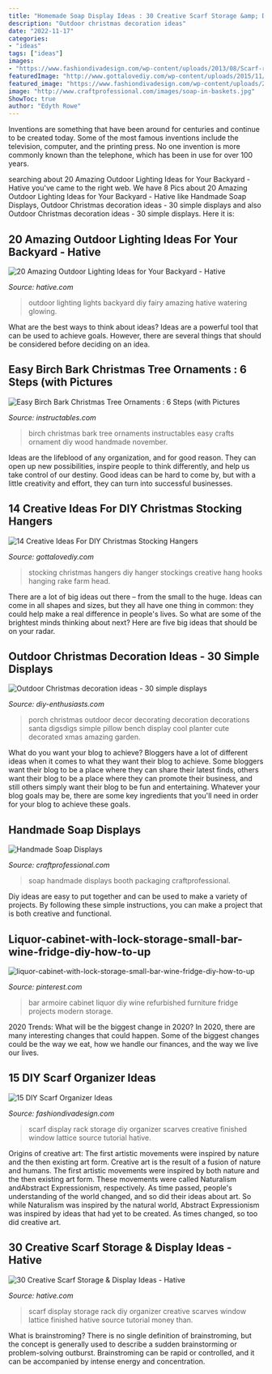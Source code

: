```yaml
---
title: "Homemade Soap Display Ideas : 30 Creative Scarf Storage &amp; Display Ideas"
description: "Outdoor christmas decoration ideas"
date: "2022-11-17"
categories:
- "ideas"
tags: ["ideas"]
images:
- "https://www.fashiondivadesign.com/wp-content/uploads/2013/08/Scarf-rack-finished-4.jpg"
featuredImage: "http://www.gottalovediy.com/wp-content/uploads/2015/11/141.jpg"
featured_image: "https://www.fashiondivadesign.com/wp-content/uploads/2013/08/Scarf-rack-finished-4.jpg"
image: "http://www.craftprofessional.com/images/soap-in-baskets.jpg"
ShowToc: true
author: "Edyth Rowe"
---
```



Inventions are something that have been around for centuries and continue to be created today. Some of the most famous inventions include the television, computer, and the printing press. No one invention is more commonly known than the telephone, which has been in use for over 100 years.

	

		
searching about 20 Amazing Outdoor Lighting Ideas for Your Backyard - Hative you've came to the right web. We have 8 Pics about 20 Amazing Outdoor Lighting Ideas for Your Backyard - Hative like Handmade Soap Displays, Outdoor Christmas decoration ideas - 30 simple displays and also Outdoor Christmas decoration ideas - 30 simple displays. Here it is:
		
    
## 20 Amazing Outdoor Lighting Ideas For Your Backyard - Hative

<img loading=lazy src="https://hative.com/wp-content/uploads/2017/06/outdoor-lighting/1-outdoor-lighting-diy-ideas-tutorials.jpg" onerror="this.onerror=null;this.src='https://tse4.mm.bing.net/th?id=OIP.k6y1SSiRRpcq4BoRYqsKYAHaLQ&amp;pid=15.1';" alt="20 Amazing Outdoor Lighting Ideas for Your Backyard - Hative">

_Source: hative.com_

>outdoor lighting lights backyard diy fairy amazing hative watering glowing. 

	

What are the best ways to think about ideas?
Ideas are a powerful tool that can be used to achieve goals. However, there are several things that should be considered before deciding on an idea.

    
## Easy Birch Bark Christmas Tree Ornaments : 6 Steps (with Pictures

<img loading=lazy src="https://cdn.instructables.com/ORIG/F2O/SNBC/GHHIM0YH/F2OSNBCGHHIM0YH.jpg" onerror="this.onerror=null;this.src='https://tse1.mm.bing.net/th?id=OIP.X8PFl14x69y86q6xduENvgHaJ4&amp;pid=15.1';" alt="Easy Birch Bark Christmas Tree Ornaments : 6 Steps (with Pictures">

_Source: instructables.com_

>birch christmas bark tree ornaments instructables easy crafts ornament diy wood handmade november. 

	

Ideas are the lifeblood of any organization, and for good reason. They can open up new possibilities, inspire people to think differently, and help us take control of our destiny. Good ideas can be hard to come by, but with a little creativity and effort, they can turn into successful businesses.

    
## 14 Creative Ideas For DIY Christmas Stocking Hangers

<img loading=lazy src="http://www.gottalovediy.com/wp-content/uploads/2015/11/141.jpg" onerror="this.onerror=null;this.src='https://tse1.mm.bing.net/th?id=OIP.3SIHNLyC_q1lTusOUchYlAHaJ4&amp;pid=15.1';" alt="14 Creative Ideas For DIY Christmas Stocking Hangers">

_Source: gottalovediy.com_

>stocking christmas hangers diy hanger stockings creative hang hooks hanging rake farm head. 

	

There are a lot of big ideas out there – from the small to the huge. Ideas can come in all shapes and sizes, but they all have one thing in common: they could help make a real difference in people's lives. So what are some of the brightest minds thinking about next? Here are five big ideas that should be on your radar.

    
## Outdoor Christmas Decoration Ideas - 30 Simple Displays

<img loading=lazy src="http://www.diy-enthusiasts.com/wp-content/uploads/2013/11/porch-christmas-decoration-planter-pillow-santa-costume.jpg" onerror="this.onerror=null;this.src='https://tse4.mm.bing.net/th?id=OIP.rwUBcy7Knq7m8WM3SDPxoQHaLF&amp;pid=15.1';" alt="Outdoor Christmas decoration ideas - 30 simple displays">

_Source: diy-enthusiasts.com_

>porch christmas outdoor decor decorating decoration decorations santa digsdigs simple pillow bench display cool planter cute decorated xmas amazing garden. 

	

What do you want your blog to achieve?
Bloggers have a lot of different ideas when it comes to what they want their blog to achieve. Some bloggers want their blog to be a place where they can share their latest finds, others want their blog to be a place where they can promote their business, and still others simply want their blog to be fun and entertaining. Whatever your blog goals may be, there are some key ingredients that you'll need in order for your blog to achieve these goals.

    
## Handmade Soap Displays

<img loading=lazy src="http://www.craftprofessional.com/images/soap-in-baskets.jpg" onerror="this.onerror=null;this.src='https://tse4.mm.bing.net/th?id=OIP.5ARVnm_K6dOErH09sFlZdQHaJ4&amp;pid=15.1';" alt="Handmade Soap Displays">

_Source: craftprofessional.com_

>soap handmade displays booth packaging craftprofessional. 

	

Diy ideas are easy to put together and can be used to make a variety of projects. By following these simple instructions, you can make a project that is both creative and functional.

    
## Liquor-cabinet-with-lock-storage-small-bar-wine-fridge-diy-how-to-up

<img loading=lazy src="https://i.pinimg.com/736x/9a/33/60/9a336085302b9e60bce9b956b7b1c2e1.jpg" onerror="this.onerror=null;this.src='https://tse2.mm.bing.net/th?id=OIP.FwEVrf9iEcOGkXU2u1bLQQHaMj&amp;pid=15.1';" alt="liquor-cabinet-with-lock-storage-small-bar-wine-fridge-diy-how-to-up">

_Source: pinterest.com_

>bar armoire cabinet liquor diy wine refurbished furniture fridge projects modern storage. 

	

2020 Trends: What will be the biggest change in 2020?
In 2020, there are many interesting changes that could happen. Some of the biggest changes could be the way we eat, how we handle our finances, and the way we live our lives.

    
## 15 DIY Scarf Organizer Ideas

<img loading=lazy src="https://www.fashiondivadesign.com/wp-content/uploads/2013/08/Scarf-rack-finished-4.jpg" onerror="this.onerror=null;this.src='https://tse3.mm.bing.net/th?id=OIP.tL8ZIfvxoSGx49I6PEiacQHaHa&amp;pid=15.1';" alt="15 DIY Scarf Organizer Ideas">

_Source: fashiondivadesign.com_

>scarf display rack storage diy organizer scarves creative finished window lattice source tutorial hative. 

	

Origins of creative art: The first artistic movements were inspired by nature and the then existing art form.
Creative art is the result of a fusion of nature and humans. The first artistic movements were inspired by both nature and the then existing art form. These movements were called Naturalism andAbstract Expressionism, respectively. As time passed, people's understanding of the world changed, and so did their ideas about art. So while Naturalism was inspired by the natural world, Abstract Expressionism was inspired by ideas that had yet to be created. As times changed, so too did creative art.

    
## 30 Creative Scarf Storage &amp; Display Ideas - Hative

<img loading=lazy src="https://hative.com/wp-content/uploads/2015/03/scarf-storage-ideas/3-creative-scarf-storage-and-display-ideas.jpg" onerror="this.onerror=null;this.src='https://tse4.mm.bing.net/th?id=OIP.hT7q06pvTF_xYInWGKWLnQHaHa&amp;pid=15.1';" alt="30 Creative Scarf Storage &amp; Display Ideas - Hative">

_Source: hative.com_

>scarf display storage rack diy organizer creative scarves window lattice finished hative source tutorial money than. 

	

What is brainstroming?
There is no single definition of brainstroming, but the concept is generally used to describe a sudden brainstorming or problem-solving outburst. Brainstroming can be rapid or controlled, and it can be accompanied by intense energy and concentration.

